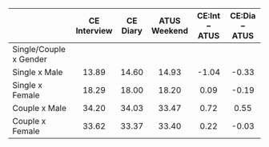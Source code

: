
|                      | CE<br>Interview |  CE<br>Diary | ATUS<br>Weekend | CE:Int &minus; ATUS | CE:Dia &minus; ATUS |
| -------------------- | :----------: | :----------: | :----------: | :----------: | :----------: |
| Single/Couple x Gender |              |              |              |              |              |
| Single x Male        |        13.89 |        14.60 |        14.93 |        -1.04 |        -0.33 |
| Single x Female      |        18.29 |        18.00 |        18.20 |         0.09 |        -0.19 |
| Couple x Male        |        34.20 |        34.03 |        33.47 |         0.72 |         0.55 |
| Couple x Female      |        33.62 |        33.37 |        33.40 |         0.22 |        -0.03 |

